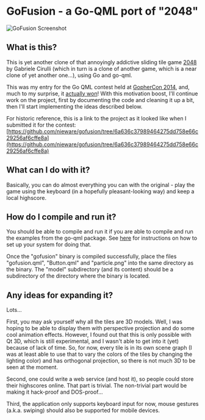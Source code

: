 # GoFusion - a Go-QML port of "2048"

![GoFusion Screenshot](https://raw.githubusercontent.com/nieware/gofusion/master/_data/screenshot.gif "GoFusion Screenshot")

What is this?
-------------

This is yet another clone of that annoyingly addictive sliding tile game [2048](http://gabrielecirulli.github.io/2048/)
by Gabriele Cirulli (which in turn is a clone of another game, which is a near clone of yet another one...), using Go and go-qml.

This was my entry for the Go QML contest held at [GopherCon 2014](http://blog.labix.org/2014/03/13/go-qml-contest), and, much to my surprise, it [actually won](http://blog.labix.org/2014/04/25/qml-contest-results)! With this motivation boost, I'll continue work on the project, first by documenting the code and cleaning it up a bit, then I'll start implementing the ideas described below.

For historic reference, this is a link to the project as it looked like when I submitted it for the contest: [https://github.com/nieware/gofusion/tree/6a636c37989464275dd758e66c29256af6cffe8a](https://github.com/nieware/gofusion/tree/6a636c37989464275dd758e66c29256af6cffe8a)


What can I do with it?
----------------------

Basically, you can do almost everything you can with the original - play the game using the keyboard (in a hopefully pleasant-looking way) and keep 
a local highscore.


How do I compile and run it?
----------------------------

You should be able to compile and run it if you are able to compile and run the examples from the go-qml package. See [here](https://github.com/go-qml/qml) for
instructions on how to set up your system for doing that.

Once the "gofusion" binary is compiled successfully, place the files "gofusion.qml", "Button.qml" and "particle.png" into the same directory as the binary. The
"model" subdirectory (and its content) should be a subdirectory of the directory where the binary is located.


Any ideas for expanding it?
---------------------------

Lots...

First, you may ask yourself why all the tiles are 3D models. Well, I was hoping to be able to display them with perspective projection and
do some cool animation effects. However, I found out that this is only possible with Qt 3D, which is still experimental, and I wasn't able 
to get into it (yet) because of lack of time. So, for now, every tile is in its own scene graph (I was at least able to use that to vary the
colors of the tiles by changing the lighting color) and has orthogonal projection, so there is not much 3D to be seen at the moment.

Second, one could write a web service (and host it), so people could store their highscores online. That part is trivial. The non-trivial part
would be making it hack-proof and DOS-proof...

Third, the application only supports keyboard input for now, mouse gestures (a.k.a. swiping) should also be supported for mobile devices.

